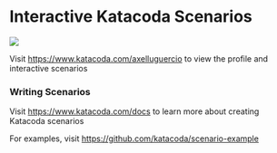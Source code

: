 # Interactive Katacoda Scenarios

[![](http://shields.katacoda.com/katacoda/axelluguercio/count.svg)](https://www.katacoda.com/axelluguercio "Get your profile on Katacoda.com")

Visit https://www.katacoda.com/axelluguercio to view the profile and interactive scenarios

### Writing Scenarios
Visit https://www.katacoda.com/docs to learn more about creating Katacoda scenarios

For examples, visit https://github.com/katacoda/scenario-example
